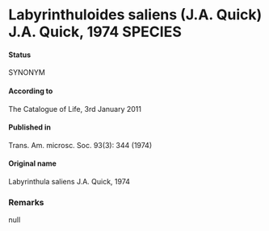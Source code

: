 Labyrinthuloides saliens (J.A. Quick) J.A. Quick, 1974 SPECIES
=======

#### Status
SYNONYM

#### According to
The Catalogue of Life, 3rd January 2011

#### Published in
Trans. Am. microsc. Soc. 93(3): 344 (1974)

#### Original name
Labyrinthula saliens J.A. Quick, 1974

### Remarks
null